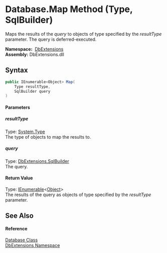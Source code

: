 Database.Map Method (Type, SqlBuilder)
======================================
Maps the results of the *query* to objects of type specified by the *resultType* parameter. The query is deferred-executed.

  **Namespace:**  [DbExtensions][1]  
  **Assembly:** DbExtensions.dll

Syntax
------

```csharp
public IEnumerable<Object> Map(
	Type resultType,
	SqlBuilder query
)
```

#### Parameters

##### *resultType*
Type: [System.Type][2]  
The type of objects to map the results to.

##### *query*
Type: [DbExtensions.SqlBuilder][3]  
The query.

#### Return Value
Type: [IEnumerable][4]&lt;[Object][5]>  
The results of the query as objects of type specified by the *resultType* parameter.

See Also
--------

#### Reference
[Database Class][6]  
[DbExtensions Namespace][1]  

[1]: ../README.md
[2]: https://docs.microsoft.com/dotnet/api/system.type
[3]: ../SqlBuilder/README.md
[4]: https://docs.microsoft.com/dotnet/api/system.collections.generic.ienumerable-1
[5]: https://docs.microsoft.com/dotnet/api/system.object
[6]: README.md